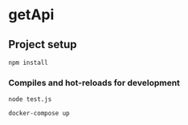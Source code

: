 # getApi

## Project setup
```
npm install
```

### Compiles and hot-reloads for development
```
node test.js

docker-compose up

```